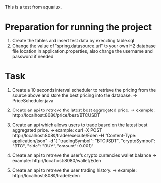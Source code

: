 This is a test from aquariux.

# Preparation for running the project
1. Create the tables and insert test data by executing table.sql
2. Change the value of "spring.datasource.url" to your own H2 database file location in application.properties, also change the username and password if needed.

# Task
1. Create a 10 seconds interval scheduler to retrieve the pricing from the source above and store the best pricing into the database.
   -> PriceScheduler.java

2. Create an api to retrieve the latest best aggregated price.
   -> example: http://localhost:8080/price/best/BTCUSDT

3. Create an api which allows users to trade based on the latest best aggregated price.
   -> example:
   curl -X POST http://localhost:8080/trade/execute/Eden -H "Content-Type: application/json" -d '{
   "tradingSymbol": "BTCUSDT",
   "cryptoSymbol": "BTC",
   "side": "BUY",
   "amount": 0.001}'

4. Create an api to retrieve the user’s crypto currencies wallet balance
   -> example: http://localhost:8080/wallet/Eden

5. Create an api to retrieve the user trading history.
   -> example: http://localhost:8080/trade/Eden